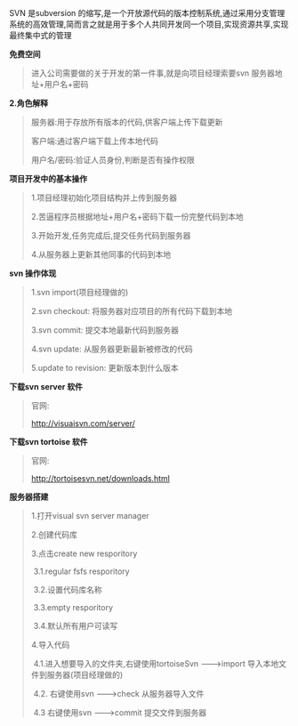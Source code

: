 SVN 是subversion 的缩写,是一个开放源代码的版本控制系统,通过采用分支管理系统的高效管理,简而言之就是用于多个人共同开发同一个项目,实现资源共享,实现最终集中式的管理



**免费空间**

> 进入公司需要做的关于开发的第一件事,就是向项目经理索要svn 服务器地址+用户名+密码

**2.角色解释**

> 服务器:用于存放所有版本的代码,供客户端上传下载更新
>
> 客户端:通过客户端下载上传本地代码
>
> 用户名/密码:验证人员身份,判断是否有操作权限

**项目开发中的基本操作**

> 1.项目经理初始化项目结构并上传到服务器
>
> 2.苦逼程序员根据地址+用户名+密码下载一份完整代码到本地
>
> 3.开始开发,任务完成后,提交任务代码到服务器
>
> 4.从服务器上更新其他同事的代码到本地

**svn 操作体现**

> 1.svn import(项目经理做的)
>
> 2.svn checkout: 将服务器对应项目的所有代码下载到本地
>
> 3.svn commit: 提交本地最新代码到服务器
>
> 4.svn update: 从服务器更新最新被修改的代码
>
> 5.update to revision: 更新版本到什么版本

**下载svn server 软件**

> 官网:
>
> http://visuaisvn.com/server/

**下载svn tortoise 软件**

> 官网:
>
> http://tortoisesvn.net/downloads.html

**服务器搭建**

> 1.打开visual svn server manager
>
> 2.创建代码库
>
> 3.点击create new resporitory
>
> ​	3.1.regular fsfs resporitory
>
> ​	3.2.设置代码库名称
>
> ​	3.3.empty resporitory
>
> ​	3.4.默认所有用户可读写
>
> 4.导入代码
>
> ​	4.1.进入想要导入的文件夹,右键使用tortoiseSvn --->import  导入本地文件到服务器(项目经理做的)
>
> ​	4.2.	右键使用svn  --->check   从服务器导入文件
>
> ​	4.3  右键使用svn --->commit  提交文件到服务器

